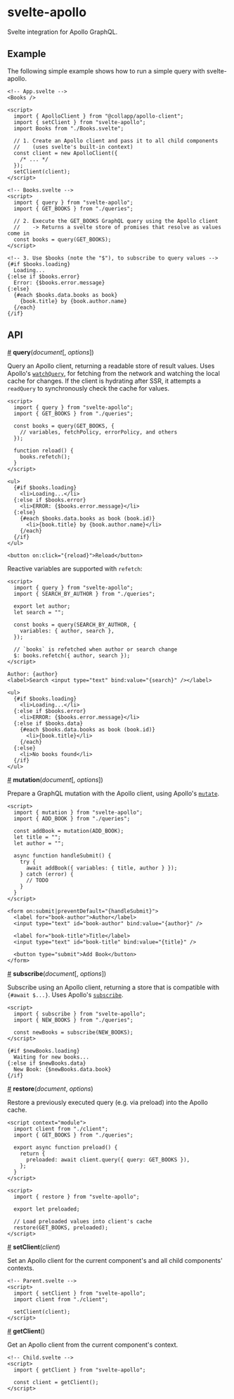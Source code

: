 # svelte-apollo

Svelte integration for Apollo GraphQL.

## Example

The following simple example shows how to run a simple query with svelte-apollo.

```svelte
<!-- App.svelte -->
<Books />

<script>
  import { ApolloClient } from "@collapp/apollo-client";
  import { setClient } from "svelte-apollo";
  import Books from "./Books.svelte";

  // 1. Create an Apollo client and pass it to all child components
  //    (uses svelte's built-in context)
  const client = new ApolloClient({
    /* ... */
  });
  setClient(client);
</script>
```

```svelte
<!-- Books.svelte -->
<script>
  import { query } from "svelte-apollo";
  import { GET_BOOKS } from "./queries";

  // 2. Execute the GET_BOOKS GraphQL query using the Apollo client
  //    -> Returns a svelte store of promises that resolve as values come in
  const books = query(GET_BOOKS);
</script>

<!-- 3. Use $books (note the "$"), to subscribe to query values -->
{#if $books.loading}
  Loading...
{:else if $books.error}
  Error: {$books.error.message}
{:else}
  {#each $books.data.books as book}
    {book.title} by {book.author.name}
  {/each}
{/if}
```

## API

<a href="#query" name="query">#</a> <b>query</b>(<i>document</i>[, <i>options</i>])

Query an Apollo client, returning a readable store of result values.
Uses Apollo's [`watchQuery`](https://www.apollographql.com/docs/react/api/apollo-client.html#ApolloClient.watchQuery),
for fetching from the network and watching the local cache for changes.
If the client is hydrating after SSR, it attempts a `readQuery` to synchronously check the cache for values.

```svelte
<script>
  import { query } from "svelte-apollo";
  import { GET_BOOKS } from "./queries";

  const books = query(GET_BOOKS, {
    // variables, fetchPolicy, errorPolicy, and others
  });

  function reload() {
    books.refetch();
  }
</script>

<ul>
  {#if $books.loading}
    <li>Loading...</li>
  {:else if $books.error}
    <li>ERROR: {$books.error.message}</li>
  {:else}
    {#each $books.data.books as book (book.id)}
      <li>{book.title} by {book.author.name}</li>
    {/each}
  {/if}
</ul>

<button on:click="{reload}">Reload</button>
```

Reactive variables are supported with `refetch`:

```svelte
<script>
  import { query } from "svelte-apollo";
  import { SEARCH_BY_AUTHOR } from "./queries";

  export let author;
  let search = "";

  const books = query(SEARCH_BY_AUTHOR, {
    variables: { author, search },
  });

  // `books` is refetched when author or search change
  $: books.refetch({ author, search });
</script>

Author: {author}
<label>Search <input type="text" bind:value="{search}" /></label>

<ul>
  {#if $books.loading}
    <li>Loading...</li>
  {:else if $books.error}
    <li>ERROR: {$books.error.message}</li>
  {:else if $books.data}
    {#each $books.data.books as book (book.id)}
      <li>{book.title}</li>
    {/each}
  {:else}
    <li>No books found</li>
  {/if}
</ul>
```

<a href="#mutation" name="mutation">#</a> <b>mutation</b>(<i>document</i>[, <i>options</i>])

Prepare a GraphQL mutation with the Apollo client, using Apollo's [`mutate`](https://www.apollographql.com/docs/react/api/apollo-client.html#ApolloClient.mutate).

```svelte
<script>
  import { mutation } from "svelte-apollo";
  import { ADD_BOOK } from "./queries";

  const addBook = mutation(ADD_BOOK);
  let title = "";
  let author = "";

  async function handleSubmit() {
    try {
      await addBook({ variables: { title, author } });
    } catch (error) {
      // TODO
    }
  }
</script>

<form on:submit|preventDefault="{handleSubmit}">
  <label for="book-author">Author</label>
  <input type="text" id="book-author" bind:value="{author}" />

  <label for="book-title">Title</label>
  <input type="text" id="book-title" bind:value="{title}" />

  <button type="submit">Add Book</button>
</form>
```

<a href="#subscribe" name="subscribe">#</a> <b>subscribe</b>(<i>document</i>[, <i>options</i>])

Subscribe using an Apollo client, returning a store that is compatible with `{#await $...}`. Uses Apollo's [`subscribe`](https://www.apollographql.com/docs/react/api/apollo-client#ApolloClient.subscribe).

```svelte
<script>
  import { subscribe } from "svelte-apollo";
  import { NEW_BOOKS } from "./queries";

  const newBooks = subscribe(NEW_BOOKS);
</script>

{#if $newBooks.loading}
  Waiting for new books...
{:else if $newBooks.data}
  New Book: {$newBooks.data.book}
{/if}
```

<a href="#restore" name="restore">#</a> <b>restore</b>(<i>document</i>, <i>options</i>)

Restore a previously executed query (e.g. via preload) into the Apollo cache.

```svelte
<script context="module">
  import client from "./client";
  import { GET_BOOKS } from "./queries";

  export async function preload() {
    return {
      preloaded: await client.query({ query: GET_BOOKS }),
    };
  }
</script>

<script>
  import { restore } from "svelte-apollo";

  export let preloaded;

  // Load preloaded values into client's cache
  restore(GET_BOOKS, preloaded);
</script>
```

<a href="#setClient" name="setClient">#</a> <b>setClient</b>(<i>client</i>)

Set an Apollo client for the current component's and all child components' contexts.

```svelte
<!-- Parent.svelte -->
<script>
  import { setClient } from "svelte-apollo";
  import client from "./client";

  setClient(client);
</script>
```

<a href="#getClient" name="getClient">#</a> <b>getClient</b>()

Get an Apollo client from the current component's context.

```svelte
<!-- Child.svelte -->
<script>
  import { getClient } from "svelte-apollo";

  const client = getClient();
</script>
```
